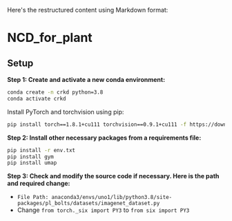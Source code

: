 Here's the restructured content using Markdown format:

# NCD_for_plant

## Setup

**Step 1: Create and activate a new conda environment:**
```bash
conda create -n crkd python=3.8
conda activate crkd
```
Install PyTorch and torchvision using pip:
```bash
pip install torch==1.8.1+cu111 torchvision==0.9.1+cu111 -f https://download.pytorch.org/whl/torch_stable.html
```

**Step 2: Install other necessary packages from a requirements file:**
```bash
pip install -r env.txt
pip install gym
pip install umap
```

**Step 3: Check and modify the source code if necessary. Here is the path and required change:**
  - `File Path: anaconda3/envs/uno1/lib/python3.8/site-packages/pl_bolts/datasets/imagenet_dataset.py`
  - Change `from torch._six import PY3` to `from six import PY3`
